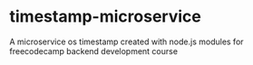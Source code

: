 # timestamp-microservice
A microservice os timestamp created with node.js modules for freecodecamp backend development course
